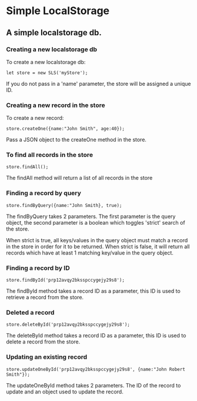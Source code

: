 # Simple LocalStorage
## A simple localstorage db.

### Creating a new localstorage db

To create a new localstorage db:

    let store = new SLS('myStore');

If you do not pass in a 'name' parameter, the store will be assigned a unique ID.

### Creating a new record in the store

To create a new record:

    store.createOne({name:"John Smith", age:40});

Pass a JSON object to the createOne method in the store. 
    
### To find all records in the store

    store.findAll();

The findAll method will return a list of all records in the store

### Finding a record by query

    store.findByQuery({name:"John Smith}, true);

The findByQuery takes 2 parameters. The first parameter is the query object, the second parameter is a boolean which toggles 'strict' search of the store.
 
When strict is true, all keys/values in the query object must match a record in the store in order for it to be returned. When strict is false, it will return all records which have at least 1 matching key/value in the query object. 

### Finding a record by ID 

    store.findById('prp12avqy2bksspccygejy29s8');

The findById method takes a record ID as a parameter, this ID is used to retrieve a record from the store.

### Deleted a record

    store.deleteById('prp12avqy2bksspccygejy29s8');

The deleteById method takes a record ID as a parameter, this ID is used to delete a record from the store.

### Updating an existing record

    store.updateOneById('prp12avqy2bksspccygejy29s8', {name:"John Robert Smith"});

The updateOneById method takes 2 parameters. The ID of the record to update and an object used to update the record. 